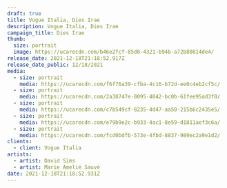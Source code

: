 ```yaml
---
draft: true
title: Vogue Italia, Dies Irae
description: Vogue Italia, Dies Irae
campaign_title: Dies Irae
thumb:
  size: portrait
  image: https://ucarecdn.com/b46e2fcf-85d0-4321-b94b-a72b80814de4/
release_date: 2021-12-18T21:18:52.917Z
release_date_public: 12/18/2021
media:
  - size: portrait
    media: https://ucarecdn.com/f6f76a39-cfba-4c16-b72d-ee0c4eb2cf5c/
  - size: portrait
    media: https://ucarecdn.com/2a38747e-0095-4042-bc0b-61fee95ad3f0/
  - size: portrait
    media: https://ucarecdn.com/c7b549cf-8235-4d47-aa50-215b6c2435e5/
  - size: portrait
    media: https://ucarecdn.com/e79b9e2c-b933-4ac1-8e59-d1811aef3c6a/
  - size: portrait
    media: https://ucarecdn.com/fcd0bdfb-573e-4fbd-8837-989ec2a9e1d2/
clients:
  - client: Vogue Italia
artists:
  - artist: David Sims
  - artist: Marie Amelié Sauvé
date: 2021-12-18T21:18:52.931Z
---
```

